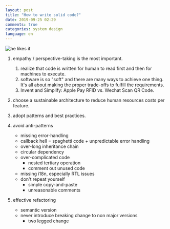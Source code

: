 ```yaml
---
layout: post
title: "How to write solid code?"
date: 2019-09-25 02:29
comments: true
categories: system design
language: en
---
```


![he likes it](https://res.cloudinary.com/dohtidfqh/image/upload/v1557957637/web-guiguio/he-likes-it.jpg)

1. empathy / perspective-taking is the most important.
    1. realize that code is written for human to read first and then for machines to execute.
    2. software is so "soft" and there are many ways to achieve one thing. It's all about making the proper trade-offs to fulfill the requirements.
    3. Invent and Simplify: Apple Pay RFID vs. Wechat Scan QR Code.

2. choose a sustainable architecture to reduce human resources costs per feature.

<script src="/notes/11-three-programming-paradigms/js"></script>
<script src="/notes/12-solid-design-principles/js"></script>

3. adopt patterns and best practices.

4. avoid anti-patterns
    * missing error-handling
    * callback hell = spaghetti code + unpredictable error handling
    * over-long inheritance chain
    * circular dependency
    * over-complicated code
        * nested tertiary operation
        * comment out unused code
    * missing i18n, especially RTL issues
    * don't repeat yourself
      * simple copy-and-paste
      * unreasonable comments

5. effective refactoring
    * semantic version
    * never introduce breaking change to non major versions
        * two legged change
